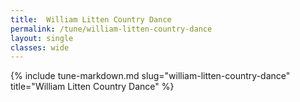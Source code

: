 ```yaml
---
title:  William Litten Country Dance
permalink: /tune/william-litten-country-dance
layout: single
classes: wide
---
```

{% include tune-markdown.md slug="william-litten-country-dance" title="William Litten Country Dance" %}

